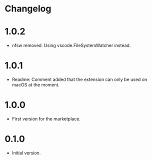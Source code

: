 # Changelog

# 1.0.2
- nfsw removed. Using vscode.FileSystemWatcher instead.

# 1.0.1
- Readme: Comment added that the extension can only be used on macOS at the moment.

# 1.0.0
- First version for the marketplace.

# 0.1.0
- Initial version.
